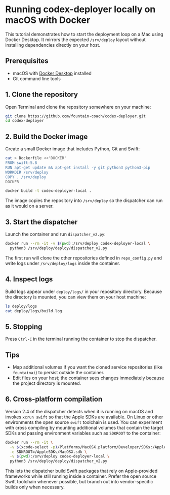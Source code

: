 # Running codex-deployer locally on macOS with Docker

This tutorial demonstrates how to start the deployment loop on a Mac using Docker Desktop. It mirrors the expected `/srv/deploy` layout without installing dependencies directly on your host.

## Prerequisites

- macOS with [Docker Desktop](https://www.docker.com/products/docker-desktop/) installed
- Git command line tools

## 1. Clone the repository

Open Terminal and clone the repository somewhere on your machine:

```bash
git clone https://github.com/fountain-coach/codex-deployer.git
cd codex-deployer
```

## 2. Build the Docker image

Create a small Docker image that includes Python, Git and Swift:

```bash
cat > Dockerfile <<'DOCKER'
FROM swift:5.8
RUN apt-get update && apt-get install -y git python3 python3-pip
WORKDIR /srv/deploy
COPY . /srv/deploy
DOCKER

docker build -t codex-deployer-local .
```

The image copies the repository into `/srv/deploy` so the dispatcher can run as it would on a server.

## 3. Start the dispatcher

Launch the container and run `dispatcher_v2.py`:

```bash
docker run --rm -it -v $(pwd):/srv/deploy codex-deployer-local \
  python3 /srv/deploy/deploy/dispatcher_v2.py
```

The first run will clone the other repositories defined in `repo_config.py` and write logs under `/srv/deploy/logs` inside the container.

## 4. Inspect logs

Build logs appear under `deploy/logs/` in your repository directory. Because the directory is mounted, you can view them on your host machine:

```bash
ls deploy/logs
cat deploy/logs/build.log
```

## 5. Stopping

Press `Ctrl-C` in the terminal running the container to stop the dispatcher.

## Tips

- Map additional volumes if you want the cloned service repositories (like `fountainai`) to persist outside the container.
- Edit files on your host; the container sees changes immediately because the project directory is mounted.

## 6. Cross-platform compilation

Version 2.4 of the dispatcher detects when it is running on macOS and invokes
`xcrun swift` so that the Apple SDKs are available. On Linux or other
environments the open source `swift` toolchain is used. You can experiment with
cross compiling by mounting additional volumes that contain the target SDKs and
passing environment variables such as `SDKROOT` to the container:

```bash
docker run --rm -it \
  -v $(xcode-select -p)/Platforms/MacOSX.platform/Developer/SDKs:/AppleSDKs \
  -e SDKROOT=/AppleSDKs/MacOSX.sdk \
  -v $(pwd):/srv/deploy codex-deployer-local \
  python3 /srv/deploy/deploy/dispatcher_v2.py
```

This lets the dispatcher build Swift packages that rely on Apple-provided
frameworks while still running inside a container. Prefer the open source Swift
toolchain whenever possible, but branch out into vendor-specific builds only
when necessary.
